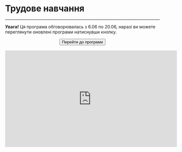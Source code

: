 # Трудове навчання

<hr>

<p><b>Увага!</b> Ця програма обговорювалась з 6.06 по 20.06, наразі ви можете переглянути оновлені програми натиснувши кнопку.</p>

<center><a href="http://workmon14-new.ed-era.com/" target="_blank"><button type="button" class="btn btn-primary" aria-haspopup="true" aria-expanded="false">Перейти до програми</button></a></center>
<br>

<center><iframe width="560" height="315" src="https://www.youtube.com/embed/dxBTgbPOMMo" frameborder="0" allowfullscreen></iframe></center>
